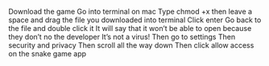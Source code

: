 Download the game 
Go into terminal on mac 
Type chmod +x then leave a space and drag the file you downloaded into terminal 
Click enter
Go back to the file and double click it
It will say that it won’t be able to open because they don’t no the developer
It’s not a virus!
Then go to settings 
Then security and privacy
Then scroll all the way down 
Then click allow access on the snake game app
